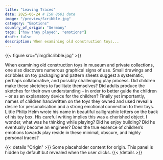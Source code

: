 ```yaml
---
title: "Leaving Traces"
date: 2025-06-24 # ISO 8601 date
image: "/preview/Scribble.jpg"
category: "Emotions"
country_of_origin: "Germany"
tags: ["how they played", "emotions"]
draft: false
description: When examining old construction toys...
---
```


{{< figure src="/img/Scribble.jpg"  >}}

When examining old construction toys in museum and private collections, one also discovers numerous graphical signs of use. Small drawings and scribbles on toy packaging and pattern sheets suggest a systematic, perhaps collaborative, and possibly challenging play process. Did children make these sketches to facilitate themselves? Did adults produce the sketches for their own understanding – in order to better guide the children – or as an explanatory device for the children? Finally yet importantly, names of children handwritten on the toys they owned and used reveal a desire for personalisation and a strong emotional connection to their toys. Little Philip Helm wrote his name in beautiful calligraphic letters on the back of his toy box. His careful writing implies this was a cherished object. I wonder, what was he thinking while playing? Did he enjoy building? Did he eventually become an engineer? Does the true essence of children’s emotions towards play reside in these minimal, obscure, and highly personal traces?


{{< details "Origin" >}}
Some placeholder content for origin. This panel is hidden by default but revealed when the user clicks.
{{< /details >}}

